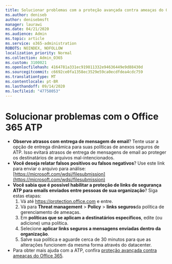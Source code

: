 ```yaml
---
title: Solucionar problemas com a proteção avançada contra ameaças do Office 365 (ATP)
ms.author: deniseb
author: denisebmsft
manager: laurawi
ms.date: 04/21/2020
ms.audience: Admin
ms.topic: article
ms.service: o365-administration
ROBOTS: NOINDEX, NOFOLLOW
localization_priority: Normal
ms.collection: Admin_O365
ms.custom: 3100021
ms.openlocfilehash: 4164781a331ec919811332e94636449e9d88430d
ms.sourcegitcommit: c6692ce0fa1358ec3529e59ca0ecdfdea4cdc759
ms.translationtype: MT
ms.contentlocale: pt-BR
ms.lasthandoff: 09/14/2020
ms.locfileid: "47758053"
---
```

# <a name="troubleshoot-issues-with-office-365-atp"></a>Solucionar problemas com o Office 365 ATP

- **Observe atrasos com entrega de mensagem de email**? Tente usar a opção de entrega dinâmica para suas políticas de anexos seguros de ATP. Isso evitará atrasos de entrega de mensagens de email ao proteger os destinatários de arquivos mal-intencionados.
- **Você deseja relatar falsos positivos ou falsos negativos**? Use este link para enviar o arquivo para análise: [https://microsoft.com/wdsi/filesubmission](https://microsoft.com/wdsi/filesubmission)
- **Você sabia que é possível habilitar a proteção de links de segurança ATP para emails enviados entre pessoas de sua organização**? Siga estas etapas:
    1. Vá até https://protection.office.com e entre.
    2. Vá para **Threat management**  >  **Policy**  >  **links seguros**da política de gerenciamento de ameaças.
    3. Em **políticas que se aplicam a destinatários específicos**, edite (ou adicione) uma política.
    4. Selecione **aplicar links seguros a mensagens enviadas dentro da organização**.
    5. Salve sua política e aguarde cerca de 30 minutos para que as alterações funcionem da mesma forma através do datacenter.
- Para obter mais ajuda com a ATP, confira [proteção avançada contra ameaças do Office 365](https://docs.microsoft.com/microsoft-365/security/office-365-security/office-365-atp).